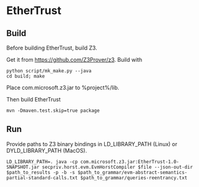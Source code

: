 # EtherTrust

## Build

Before building EtherTrust, build Z3.

Get it from https://github.com/Z3Prover/z3.
Build with 

```
python script/mk_make.py --java
cd build; make
```

Place com.microsoft.z3.jar to %project%/lib.

Then build EtherTrust

```
mvn -Dmaven.test.skip=true package
```

## Run

Provide paths to Z3 binary bindings in LD_LIBRARY_PATH (Linux) or DYLD_LIBRARY_PATH (MacOS).

```
LD_LIBRARY_PATH=. java -cp com.microsoft.z3.jar:EtherTrust-1.0-SNAPSHOT.jar secpriv.horst.evm.EvmHorstCompiler $file --json-out-dir $path_to_results -p -b -s $path_to_grammar/evm-abstract-semantics-partial-standard-calls.txt $path_to_grammar/queries-reentrancy.txt
```

